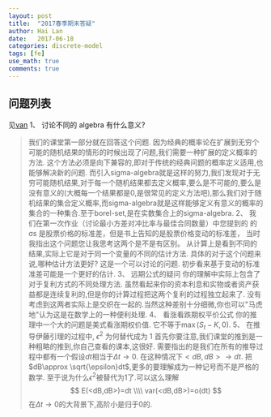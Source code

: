 ```yaml
---
layout: post
title:  "2017春季期末答疑"
author: Hai Lan
date:   2017-06-18
categories: discrete-model
tags: [fe]
use_math: true
comments: true
---
```


## 问题列表
见[van](/figure/van.pdf)
1、 讨论不同的 algebra 有什么意义?
> 我们的课堂第一部分就在回答这个问题. 因为经典的概率论在扩展到无穷个可能的随机结果的情形的时候出现了问题,我们需要一种扩展的定义概率的方法. 这个方法必须是向下兼容的,即对于传统的经典问题的概率定义适用,也能够解决新的问题. 而引入sigma-algebra就是这样的努力,我们发现对于无穷可能随机结果,对于每一个随机结果都去定义概率,要么是不可能的,要么是没有意义的(大概每一个结果都是0,是很常见的定义方法吧),那么我们对于随机结果的集合定义概率,而sigma-algebra就是这样能够定义有意义的概率的集合的一种集合.至于borel-set,是在实数集合上的sigma-algebra.
2、 我们在第一次作业（讨论最小方差对冲比率与最佳合同数量）中您提到的
的 σs 是股票价格的标准差，但是书上告知的是股票价格变动的标准差，
当时我指出这个问题您让我思考这两个是不是有区别。
> 从计算上是看到不同的结果,实际上它是对于同一个变量的不同的估计方法. 具体的对于这个问题来说,哪种估计方法更好? 这是一个可以讨论的问题. 初步看来基于变动的标准准差可能是一个更好的估计.
3、 远期公式的疑问
> 你的理解中实际上包含了对于复利方式的不同处理方法. 虽然看起来你的资本利息和实物或者资产获益都是连续复利的,但是你的计算过程把这两个复利的过程独立起来了. 没有考虑到这两者实际上是交织在一起的.当然这种差别十分细微,你也可以"马虎地"认为这是在数学上的一种便利处理.
4、 看涨看跌期权平价公式
> 你的推理中一个大的问题是美式看涨期权价值. 它不等于$\max(S_t-K,0)$.
5、 在推导伊藤引理的过程中, $\epsilon^2$ 为何替代成为 1
> 首先你要注意,我们课堂的推到是一种粗略的推到,你自己查看的课本,这很好. 需要指出的是我们在所有的推导过程中都有一个假设$dt$相当于$\Delta t \rightarrow 0$. 在这种情况下$<dB,dB>\rightarrow dt$. 把$dB\approx \sqrt{\epsilon}dt$,更多的要理解成为一种记号而不是严格的数学. 至于说为什么$\epsilon^2$被替代为1了.可以这么理解
 $$
  E(<dB,dB>)=dt \\\\
  var(<dB,dB>)=o(dt)
 $$
 在$\Delta t \rightarrow 0$的大背景下,高阶小是归于0的.
